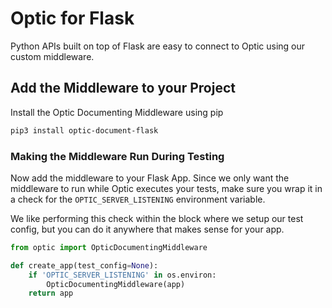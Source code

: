 # Optic for Flask  

Python APIs built on top of Flask are easy to connect to Optic using our custom middleware. 

## Add the Middleware to your Project
Install the Optic Documenting Middleware using pip
```bash
pip3 install optic-document-flask
``` 

### Making the Middleware Run During Testing
Now add the middleware to your Flask App. Since we only want the middleware to run while Optic executes your tests, make sure you wrap it in a check for the `OPTIC_SERVER_LISTENING` environment variable.

We like performing this check within the block where we setup our test config, but you can do it anywhere that makes sense for your app. 

```python
from optic import OpticDocumentingMiddleware

def create_app(test_config=None):
    if 'OPTIC_SERVER_LISTENING' in os.environ:
        OpticDocumentingMiddleware(app)
    return app
``` 
